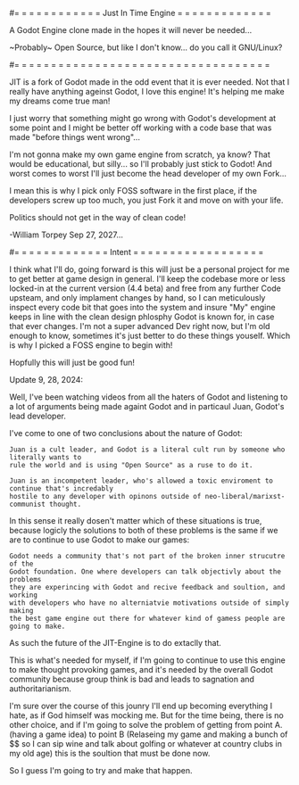 #= = = = = = = = = = = =  Just In Time Engine = = = = = = = = = = = = = 

A Godot Engine clone made in the hopes it will never be needed...

~Probably~ Open Source, but like I don't know... do you call it GNU/Linux?

#= = = = = = = = = = = = = = = = = = = = = = = = = = = = = = = = = = = 

JIT is a fork of Godot made in the odd event that it is ever needed. Not that I really have anything ageinst Godot, I love this engine! It's helping me make my dreams come true man! 

I just worry that something might go wrong with Godot's development at some point and I might be better off working with a code base that was made "before things went wrong"... 

I'm not gonna make my own game engine from scratch, ya know? That would be educational, but silly... so I'll probably just stick to Godot! And worst comes to worst I'll just become the head developer of my own Fork...

I mean this is why I pick only FOSS software in the first place, if the developers screw up too much, you just Fork it and move on with your life.

Politics should not get in the way of clean code!

-William Torpey Sep 27, 2027...


#= = = = = = = = = = = = = Intent = = = = = = = = = = = = = = = = = = 

I think what I'll do, going forward is this will just be a personal project for me to get better at game design in general. I'll keep the codebase more or less locked-in at the current version (4.4 beta) and free from any further Code upsteam, and only implament changes by hand, so I can meticulously inspect every code bit that goes into the system and insure "My" engine keeps in line with the clean design phlosphy Godot is known for, in case that ever changes. I'm not a super advanced Dev right now, but I'm old enough to know, sometimes it's just better to do these things youself. Which is why I picked a FOSS engine to begin with!

Hopfully this will just be good fun!


Update 9, 28, 2024:

Well, I've been watching videos from all the haters of Godot and listening to a lot of arguments being made againt Godot and in particaul Juan, Godot's lead developer. 
 
I've come to one of two conclusions about the nature of Godot:

	Juan is a cult leader, and Godot is a literal cult run by someone who literally wants to 
  	rule the world and is using "Open Source" as a ruse to do it.
  
	Juan is an incompetent leader, who's allowed a toxic enviroment to continue that's incredably 
  	hostile to any developer with opinons outside of neo-liberal/marixst-communist thought.

In this sense it really dosen't matter which of these situations is true, because logicly the solutions to both of these problems is the same if we are to continue to use Godot to make our games:

	Godot needs a community that's not part of the broken inner strucutre of the 
 	Godot foundation. One where developers can talk objectivly about the problems 
  	they are experincing with Godot and recive feedback and soultion, and working 
   	with developers who have no alterniatvie motivations outside of simply making 
    the best game engine out there for whatever kind of gamess people are going to make.

As such the future of the JIT-Engine is to do extaclly that. 

This is what's needed for myself, if I'm going to continue to use this engine to make thought provoking games, and it's needed by the overall Godot community because group think is bad and leads to sagnation and authoritarianism.

I'm sure over the course of this jounry I'll end up becoming everything I hate, as if God himself was mocking me. But for the time being, there is no other choice, and if I'm going to solve the problem of getting from point A. (having a game idea) to point B (Relaseing my game and making a bunch of $$ so I can sip wine and talk about golfing or whatever at country clubs in my old age) this is the soultion that must be done now. 

So I guess I'm going to try and make that happen.


